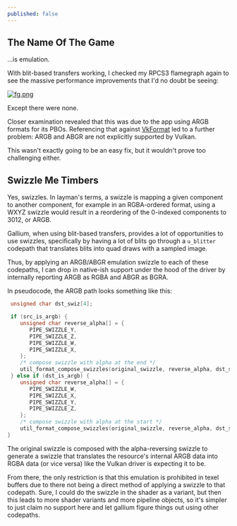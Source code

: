 ```yaml
---
published: false
---
```

## The Name Of The Game

...is emulation.

With blit-based transfers working, I checked my RPCS3 flamegraph again to see the massive performance improvements that I'd no doubt be seeing:

[![fg.png]({{site.url}}/assets/bioshock/fg.png)]({{site.url}}/assets/bioshock/fg.png)

Except there were none.

Closer examination revealed that this was due to the app using ARGB formats for its PBOs. Referencing that against [VkFormat](https://www.khronos.org/registry/vulkan/specs/1.2-extensions/man/html/VkFormat.html) led to a further problem: ARGB and ABGR are not explicitly supported by Vulkan.

This wasn't exactly going to be an easy fix, but it wouldn't prove too challenging either.

## Swizzle Me Timbers
Yes, swizzles. In layman's terms, a swizzle is mapping a given component to another component, for example in an RGBA-ordered format, using a WXYZ swizzle would result in a reordering of the 0-indexed components to 3012, or ARGB.

Gallium, when using blit-based transfers, provides a lot of opportunities to use swizzles, specifically by having a lot of blits go through a `u_blitter` codepath that translates blits into quad draws with a sampled image.

Thus, by applying an ARGB/ABGR emulation swizzle to each of these codepaths, I can drop in native-ish support under the hood of the driver by internally reporting ARGB as RGBA and ABGR as BGRA.

In pseudocode, the ARGB path looks something like this:
```c
 unsigned char dst_swiz[4];

 if (src_is_argb) {
    unsigned char reverse_alpha[] = {
       PIPE_SWIZZLE_Y,
       PIPE_SWIZZLE_Z,
       PIPE_SWIZZLE_W,
       PIPE_SWIZZLE_X,
    };
    /* compose swizzle with alpha at the end */
    util_format_compose_swizzles(original_swizzle, reverse_alpha, dst_swiz);
 } else if (dst_is_argb) {
    unsigned char reverse_alpha[] = {
       PIPE_SWIZZLE_W,
       PIPE_SWIZZLE_X,
       PIPE_SWIZZLE_Y,
       PIPE_SWIZZLE_Z,
    };
    /* compose swizzle with alpha at the start */
    util_format_compose_swizzles(original_swizzle, reverse_alpha, dst_swiz);
}
```
The original swizzle is composed with the alpha-reversing swizzle to generate a swizzle that translates the resource's internal ARGB data into RGBA data (or vice versa) like the Vulkan driver is expecting it to be.

From there, the only restriction is that this emulation is prohibited in texel buffers due to there not being a direct method of applying a swizzle to that codepath. Sure, I could do the swizzle in the shader as a variant, but then this leads to more shader variants and more pipeline objects, so it's simpler to just claim no support here and let gallium figure things out using other codepaths.